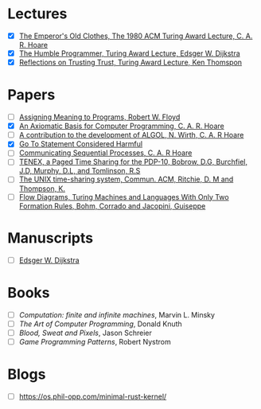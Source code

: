 # Lectures
- [x] [The Emperor's Old Clothes, The 1980 ACM Turing Award Lecture, C. A. R. Hoare](https://www.cs.fsu.edu/~engelen/courses/COP4610/hoare.pdf)
- [x] [The Humble Programmer, Turing Award Lecture, Edsger W. Dijkstra](https://www.cs.utexas.edu/users/EWD/ewd03xx/EWD340.PDF)
- [x] [Reflections on Trusting Trust, Turing Award Lecture, Ken Thomspon](https://www.jmeiners.com/efficient-programming-with-components/papers/trusting-trust-thompson.pdf)

# Papers
- [ ] [Assigning Meaning to Programs, Robert W. Floyd](https://people.eecs.berkeley.edu/~necula/Papers/FloydMeaning.pdf)
- [x] [An Axiomatic Basis for Computer Programming, C. A. R. Hoare](https://dl.acm.org/doi/pdf/10.1145/363235.363259)
- [ ] [A contribution to the development of ALGOL, N. Wirth, C. A. R Hoare](https://dl.acm.org/doi/pdf/10.5555/63445.C1104358)
- [x] [Go To Statement Considered Harmful](https://homepages.cwi.nl/~storm/teaching/reader/Dijkstra68.pdf)
- [ ] [Communicating Sequential Processes, C. A. R Hoare](https://www.cs.cmu.edu/~crary/819-f09/Hoare78.pdf)
- [ ] [TENEX, a Paged Time Sharing for the PDP-10, Bobrow, D.G, Burchfiel, J.D, Murphy, D.L, and Tomlinson, R.S](https://dl.acm.org/doi/pdf/10.1145/361268.361271)
- [ ] [The UNIX time-sharing system, Commun. ACM, Ritchie, D. M and Thompson, K.](https://dl.acm.org/doi/pdf/10.1145/361011.361061)
- [ ] [Flow Diagrams, Turing Machines and Languages With Only Two Formation Rules, Bohm, Corrado and Jacopini, Guiseppe](https://www.cs.unibo.it/~martini/PP/bohm-jac.pdf)

# Manuscripts
- [ ] [Edsger W. Dijkstra](https://www.cs.utexas.edu/users/EWD/)

# Books
- [ ] _Computation: finite and infinite machines_, Marvin L. Minsky
- [ ] _The Art of Computer Programming_, Donald Knuth
- [ ] _Blood, Sweat and Pixels_, Jason Schreier
- [ ] _Game Programming Patterns_, Robert Nystrom

# Blogs
- [ ] https://os.phil-opp.com/minimal-rust-kernel/
